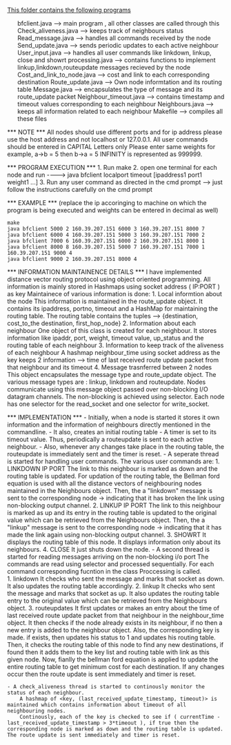 <u>This folder contains the following programs</u>
<ul>
	bfclient.java					--> main program , all other classes are called through this
	Check_aliveness.java			--> keeps track of neighbours status
	Read_message.java				--> handles all commands received by the node		
	Send_update.java				--> sends periodic updates to each active neighbour
	User_input.java					--> handles all user commands like linkdown, linkup, close and showrt
	processing.java					--> contains functions to implement linkup,linkdown,routeupdate messages recieved by the node
	Cost_and_link_to_node.java		--> cost and link to each corresponding destination
	Route_update.java				--> Own node informtation and its routing table
	Message.java					--> encapsulates the type of message and its route_update packet
	Neighbour_timeout.java			--> contains timestamp and timeout values corresponding to each neighbour
	Neighbours.java					--> keeps all information related to each neighbour
	Makefile						--> compiles all these files
</ul>
	
*** NOTE ***
	All nodes should use different ports and for ip address please use the host address and not localhost or 127.0.0.1.
	All user commands should be entered in CAPITAL Letters only
	Please enter same weights for example, a->b = 5 then b->a = 5
	INFINITY is represented as 999999.

*** PROGRAM EXECUTION *** 
	1. Run make 
	2. open one terminal for each node and run ----> java bfclient localport timeout [ipaddress1 port1 weight1 ...]
	3. Run any user command as directed in the cmd prompt --> just follow the instructions carefully on the cmd prompt

*** EXAMPLE *** 
	(replace the ip accoringing to machine on which the program is being executed and weights can be entered in decimal as well)

	make
	java bfclient 5000 2 160.39.207.151 6000 3 160.39.207.151 8000 7
	java bfclient 6000 4 160.39.207.151 5000 3 160.39.207.151 7000 2
	java bfclient 7000 6 160.39.207.151 6000 2 160.39.207.151 8000 1
	java bfclient 8000 8 160.39.207.151 5000 7 160.39.207.151 7000 1 160.39.207.151 9000 4
	java bfclient 9000 2 160.39.207.151 8000 4


*** INFORMATION MAINTAINENCE DETAILS ***
	I have implemented distance vector routing protocol using object oriented programming. All information is mainly stored in Hashmaps using socket address ( IP:PORT ) as key
	Maintainece of various information is done:
		1. 	Local informtion about the node
			This information is maintained in the route_update object. 
			It contains its ipaddress, portno, timeout and a HashMap for maintaining the routing table.
			The routing table contains the tuples --> {destination, cost_to_the destination, first_hop_node} 
		2.	Information about each neighbour
			One object of this class is created for each neighbour.
			It stores information like ipaddr, port, weight, timeout value, up_status and the routing table of each neighbour
		3.	Information to keep track of the aliveness of each neighbour
			A hashmap neighbour_time using socket address as the key keeps 2 information --> time of last received route update packet from that neighbour and its timeout
		4. 	Message trasnferred between 2 nodes
			This object encapsulates the message type and route_update object. 
			The various message types are : linkup, linkdown and routeupdate.
			Nodes communicate using this message object passed over non-blocking I/O datagram channels. The non-blocking is achieved using selector.
			Each node has one selector for the read_socket and one selector for write_socket.

*** IMPLEMENTATION *** 
	- Initially, when a node is started it stores it own information and the information of neighbours directly mentioned in the commandline. 
	- It also, creates an initial routing table
	- A timer is set to its timeout value. Thus, periodically a routeupdate is sent to each active neighbour.
	- Also, whenever any changes take place in the routing table, the routeupdate is immediately sent and the timer is reset.
	- A seperate thread is started for handling user commands.
		The various user commands are:
			1.	LINKDOWN IP PORT
				The link to this neighbour is marked as down and the routing table is updated. 
				For updation of the routing table, the Bellman ford equation is used with all the distance vectors of neighbouring nodes maintained in the Neighbours object.
				Then, the a "linkdown" message is sent to the corresponding node -> indicating that it has broken the link using non-blocking output channel.
			2.	LINKUP IP PORT
				The link to this neighbour is marked as up and its entry in the routing table is updated to the original value which can be retrieved from the Neighbours object.
				Then, the a "linkup" message is sent to the corresponding node -> indicating that it has made the link again using non-blocking output channel.
			3.  SHOWRT
				It displays the routing table of this node. It displays information only about its neighbours. 
			4. 	CLOSE
				It just shuts down the node.
	- A second thread is started for reading messages arriving on the non-blocking i/o port
		The commands are read using selector and processed sequentially. For each command corresponding fucntion in the class Proccessing is called.	
			1. 	linkdown
				It checks who sent the message and marks that socket as down. It also updates the routing table accordingly.
			2.	linkup
				It checks who sent the message and marks that socket as up. It also updates the routing table entry to the original value which can be retrieved from the Neighbours object.
			3. 	routeupdates
				It first updates or makes an entry about the time of last received route update packet from that neighbour in the neighbour_time object.
				It then checks if the node already exists in its neighbour, if no then a new entry is added to the neighbour object. Also, the corresponding key is made.
				if exists, then updates his status to 1 and updates his routing table.
				Then, it checks the routing table of this node to find any new destinations, if found then it adds them to the key list and routing table with link as this given node.
				Now, fianlly the bellman ford equation is applied to update the entire routing table to get minimum cost for each destination.
				If any changes occur then the route update is sent immediately and timer is reset.

	- A check_aliveness thread is started to continously monitor the status of each neighbour.
		A hashmap of <key, (last_received_update_timestamp, timeout)> is maintained which contains information about timeout of all neighbouring nodes.
		Continously, each of the key is checked to see if ( currentTime - last_received_update_timestamp > 3*timeout ), if true then the corresponding node is marked as down and the routing table is updated. The route update is sent immediately and timer is reset.



	
	
